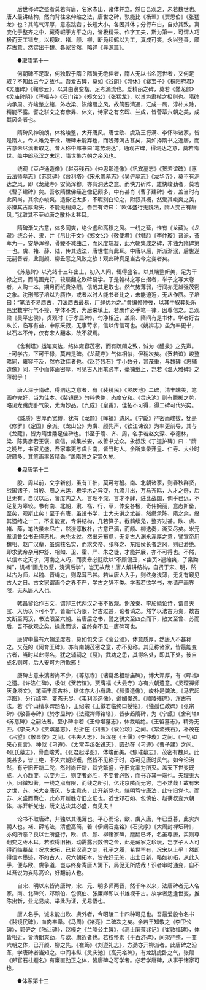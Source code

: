 <!-- { "loadSidebar": true } -->
　　后世称碑之盛者莫若有唐，名家杰出，诸体并立。然自吾观之，未若魏世也。唐人最讲结构，然向背往来伸缩之法，唐世之碑，孰能比《杨翚》《贾思伯》《张猛龙》也？其笔气浑厚，意态跳宕；长短大小，各因其体；分行布白，自妙其致。寓变化于整齐之中，藏奇崛于方平之内，皆极精采。作字工夫，斯为第一，可谓人巧极而天工错矣。以视欧、褚、颜、柳，断凫续鹤以为工，真成可笑。永兴登善，颇存古意，然实出于魏。各家皆然，略详《导源篇》。 

　　●取隋第十一 

　　何朝碑不足取，何独取于隋？隋碑无绝佳者，隋人无以书名冠世者，又何足取？不知此古今之故也。吾爱古碑，莫如《谷朗》《郛休》《爨宝子》《枳阳府君》《灵庙碑》《鞠彦云》，以其由隶变楷，足考源流也。爱精丽之碑，莫若《爨龙颜》《灵庙碑阴》《晖福寺》《石门铭》《郑文公》《张猛龙》，以其为隶楷之极则也。隋碑内承周、齐峻整之绪，外收梁、陈绵丽之风，故简要清通，汇成一局，淳朴未除，精能不露。譬之骈文之有彦昇、休文，诗家之有玄晖、兰成，皆薈萃六朝之美，成其风会者也。 

　　隋碑风神疏朗，体格峻整，大开唐风。唐世欧、虞及王行满、李怀琳诸家，皆是隋人。今人难免干禄，唐碑未能弃也，而浅薄漓古甚矣，莫如择隋书之近唐，而古意未尽漓者取之。昔人称中郎书曰“笔势洞达”，通观古碑，得洞达之意，莫若隋世。盖中郎承汉之末运，隋世集六朝之余风也。 

　　统观《豆卢通造像》《赵芬残石》《仲思那造像》《巩宾墓志》《贺若谊碑》《惠云法师墓志》《苏慈碑》《舍利塔》《宋永贵墓志》《吴俨墓志》《龙华寺》，莫不有洞达之风，即《龙藏寺》安简浑穆，亦有洞达之意。而快刀斫阵，雄快峻劲者，莫若《曹子建碑》矣。吾收隋世佛经造像记颇多，中有甚肖《曹子建碑》者，盖当时有此风尚。其余亦峻爽。造像记太多，不暇别白论之，附叙其概，然爱其峻爽之美，亦嫌其古厚渐失，不能无稍抑之。吾尝有诗曰：“欧体盛行无魏法，隋人变古有唐风。”犹取其不至如唐之散朴太甚耳。 

　　隋碑渐失古意，体多闿爽，绝少虚和高穆之风。一线之延，惟有《龙藏》。《龙藏》统合分、隶，并《吊比干文》《郑文公》《敬使君》《刘懿》《李仲璇》诸派，薈萃为一，安静浑穆，骨鲠不减曲江，而风度端凝，此六朝集成之碑，非独为隋碑第一也。虞、褚、薛、陆，传其遗法，唐世惟有此耳。中唐以后，斯派渐泯，后世遂无嗣音者，此则颜、柳丑恶之风败之欤！观此碑真足当古今之变者矣。 

　　《苏慈碑》以光绪十三年出土，初入人间，辄得盛名。以其端整妍美，足为干禄之资，而笔画完好，较屡翻之欧碑易学。于是翰林之写白摺者，举子之写大卷者，人购一本，期月而纸贵洛阳，信哉其足取也。然气势薄弱，行间亦无雄强茂密之象。沈刑部子培以为赝作，或者以时人能书者比之，未能迫近，无从作赝。子培曰：“笔法不易赝古，刀法赝古最易，厂肆优为之。”黄编修仲弢，以其中叙葬处乐邑里数字行气不接，字体不类，为后来填上，若赝作必手笔一律，因尊信之。吾观梁《吴平忠侯》，贞观时《于孝显碑》，匀净相近，盖梁、隋间有是书体。学者好古从长，临写有益，中原采菽，无事苛求，信以传信可也。《姚辨志》虽为率更书，以石本不传，仅有宋人翻本，故不叙焉。 

　　《舍利塔》运笔爽达，结体雍容茂密，而有疏朗之致，诚为《醴泉》之先声。上可学古，下可干禄，莫若是碑。《龙藏寺》气体相似，但稍次矣。《贺若谊》峻整略同，雍容不及，然亦致佳者也。《赵芬残石》字小数分，甚茂重，与魏碑《惠辅造像》同，字小而体画密厚，可见古人用笔必丰，毫铺纸上，岂若《温大雅碑》之薄弱乎！ 

　　唐人深于隋碑，得洞达之意者，有《裴镜民》《灵庆池》二碑，清丰端美，笔画亦完好，当为佳本。《裴镜民》匀粹秀整，态度安和。《灵庆池》则有腾掷之势，略见龙跳虎卧气象，尤为妙品。《九成》《皇甫》，佳拓不可得，得二碑可代兴矣。 

　　《臧质》古厚而宽博，犹有《龙颜》《晖福》遗风。《宁甗》严密而峻拔，犹是《修罗》《定国》余派。《龙山公》为虞、颜先声，《钦江谏议》为率更前导，其与《龙藏》，皆为隋世鼎足佳碑也。书至于隋、齐、周，名手若赵文深、李德林，梁、陈隽彦若王褒、庾信，咸集长安，故善书尤众。永叔跋《丁道护碑》曰：“隋之晚年，书家尤盛，吾家率更与虞世南，皆当时人。余所集录开皇、仁寿、大业时碑颇多，其笔画率皆精劲。”盖隋碑之足赏久矣。 

　　●卑唐第十二 

　　殷、周以前，文字新创，虽有工拙，莫可考稽。南、北朝诸家，则春秋群贤，战国诸子，当殷、周之末运，极学术之异变，九流并出，万马齐鸣，人才之奇，后世无有。自汉以后，皆度内之人，言理不深，言才不肆，进比战国，倜乎已远，不足复为辜较。书有南、北朝，隶、楷、行、草，体变各极，奇伟婉丽，意态斯备，至矣，观斯止矣！至于有唐，虽设书学，士大夫讲之尤甚，然缵承陈、隋之余，缀其遗绪之一二，不复能变，专讲结构，几若算子。截鹤续凫，整齐过甚。欧、虞、褚、薛，笔法虽未尽亡，然浇淳散朴，古意已漓，而颜、柳迭奏，澌灭尽矣。米元章讥鲁公书丑怪恶札，未免太过，然出牙布爪，无复古人渊永浑厚之意，譬宣帝用魏相、赵广汉辈，虽综核名实，而求文帝、张释之、东阳侯长者之风，则已渺绝。即求武帝杂用仲舒、相如、卫、霍、严、朱之徒，才能并展，亦不可得也。不然，以信本之天才，河南之人巧，而窦皋必贬欧以“不顾偏丑，<幽页>翘缩爽，了臬黝纠”，讥褚“画虎效颦，浇漓后学”，岂无故哉！唐人解讲结构，自贤于宋、明，然以古为师，以魏、晋绳之，则卑薄已甚。若从唐人入手，则终身浅薄，无复有窥见古人之日。古文家谓画今之界不严，学古之辞不类。学者若欲学书，亦请严画界限，无从唐人入也。 

　　韩昌黎论作古文，谓非三代两汉之书不敢观。谢茂秦、李於鳞论诗，谓自天宝、大历以下可不学。皆断代为限，好古过甚，论者诮之。然学以法古为贵，故古文断至两汉，书法限至六朝。若唐后之书，譬之骈文至四杰而下，散文至曾、苏而后，吾不欲观之矣。操此而谈，虽终身不见一唐碑可也。 

　　唐碑中最有六朝法度者，莫如包文该《衮公颂》，体意质厚，然唐人不甚称之。又范的《阿育王碑》，亦有南朝茂密之意，亦不见称。其见称诸家，皆最能变古者，当时以此得名，犹之辅嗣之《易》，武功之思，其得名处，即其下处。彼自成名则可，后人安可为所欺邪！ 

　　唐碑古意未漓者尚不少，《等慈寺》《诸葛丞相新庙碑》，博大浑厚，有《晖福》之遗。《许洛仁碑》，极似《贺若谊》。贾膺福《大云寺》亦有六朝遗意。《灵琛禅师灰身塔文》，笔画丰厚古朴，结体亦大小有趣。《郝贵造像》，峻朴是魏法。《马君起浮图》，分行结字，变态无尽。《韦利涉造像》，遒媚俊逸。《顺陵残碑》，浑古有法。若《华山精享碑题名》，王绍宗《王徵君临终口授铭》，《独孤仁政碑》《张宗碑》《敬善寺碑》《於孝显碑》《法藏禅师铭塔》，皆步趋隋碑，为《宁甗》《舍利塔》《苏慈碑》之嗣法者。至小碑中若《王仲堪墓志》，体裁峻绝。《王留墓志》，精秀无匹。《李夫人》《贾嫔墓志》，劲折在《刘玉》《衮公颂》之间。《常流残石》，朴茂在《吕望》《敬显俊》之间。《韦夫人志》，超浑在《王偃》《李仲璇》之间。《一切如来心真言》，神似《刁遵》。《太常寺丞张锐志》，圆劲在《刁遵》《曹子建》之间。《张氏墓志》，骨血峻秀。《张君起浮图》，体峻而美。《焦璀墓志》，茂密有魏风。此类甚多，皆工绝，不失六朝矩矱，然皆不见称于时，亦可见唐时风气。如今论治然，有守旧开新二党，然时尚开新，其党繁盛，守旧党率为所灭。盖天下世变既成，人心趋变，以变为主，则变者必胜，不变者必败，而书亦其一端也。夫理无大小，因微知著，一线之点有限，而线之所引，亿兆京陔而无穷，岂不然哉！故有宋之世，苏、米大变唐风，专主意态，此开新党也。端明笃守唐法，此守旧党也。而苏、米盛而蔡亡，此亦开新胜守旧之证也。近世邓石如、包慎伯、赵蒨叔变六朝体，亦开新党也，阮文达决其必盛，有见夫！ 

　　论书不取唐碑，非独以其浅薄也。平心而论，欧、虞入唐，年已垂暮，此实六朝人也。褚、薛笔法，清虚高简，若《伊阙石龛铭》《石浣序》《大周封禅坛碑》，亦何所恶？良以世所盛行，欧、虞、颜、柳诸家碑，磨翻已坏，名虽尊唐，实则尊翻变之枣木耳。若欲得旧拓，动需露台数倍之金，此是藏家之珍玩，岂学子人人可得而临摹哉！况求宋拓，已若汉高之剑，孔子之履，希世罕有，况宋以上乎！然即得信本墨迹，不如古人，况六朝拓本，皆完好无恙，出土日新，略如初拓，从此入手，便与欧、虞争道，岂与终身寄唐人篱下，局促无所成哉！识者审时通变，自不以吾说为妄陈高论，好翻前人也。 

　　自宋、明以来皆尚唐碑，宋、元、明多师两晋，然千年以来，法唐碑者无人名家。南、北碑兴，邓顽伯、包慎伯、张廉卿即以书雄视千古。故学者适逢世变，推陈出新，业尤易成。举此为证，尤易悟也。 

　　唐人名手，诚未能出欧、虞外者，今昭陵二十四种可见也。吾最爱殷令名书《裴镜民碑》，血肉丰泽。《马周》《褚亮》二碑次之矣。余若王知敬之《李卫公碑》，郭俨之《陆让碑》，赵模之《兰陵公主碑》，《高士廉莹兆记》《崔敦福碑》，体皆相近，皆清朗爽劲，与欧、虞近者也。若权怀素《平百济碑》，间架严整，一变六朝之体，已开颜、柳之先。《崔筠》《刘遵礼志》，方劲亦开柳派者。此唐碑之沿革，学唐碑者当知之。中间韦纵《灵庆池》《高元裕碑》，有龙跳虎卧之气，张颠《郎官石柱题名》有廉直劲正之体，皆唐碑之可学者。必若学唐碑，从事于诸家可也。 

　　●体系第十三 

